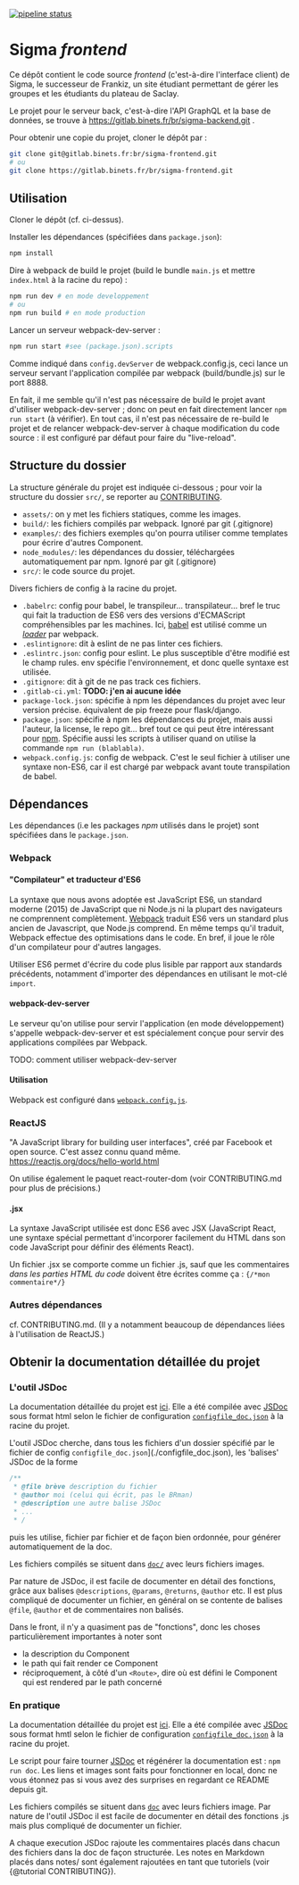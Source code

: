 [![pipeline status](https://gitlab.binets.fr/br/sigma-frontend/badges/master/pipeline.svg)](https://gitlab.binets.fr/br/sigma-frontend/commits/master)

Sigma _frontend_
===

Ce dépôt contient le code source _frontend_ (c'est-à-dire l'interface client) de Sigma, le successeur de Frankiz, un site étudiant permettant de gérer les groupes et les étudiants du plateau de Saclay.

Le projet pour le serveur back, c'est-à-dire l'API GraphQL et la base de données, se trouve à https://gitlab.binets.fr/br/sigma-backend.git .

Pour obtenir une copie du projet, cloner le dépôt par :
```bash
git clone git@gitlab.binets.fr:br/sigma-frontend.git
# ou
git clone https://gitlab.binets.fr/br/sigma-frontend.git
```

## Utilisation

Cloner le dépôt (cf. ci-dessus).

Installer les dépendances (spécifiées dans `package.json`):
```bash
npm install
```

Dire à webpack de build le projet (build le bundle `main.js` et mettre `index.html` à la racine du repo) :
```bash
npm run dev # en mode developpement 
# ou
npm run build # en mode production
```

Lancer un serveur webpack-dev-server :
```bash
npm run start #see (package.json).scripts
```
Comme indiqué dans `config.devServer` de webpack.config.js, ceci lance un serveur servant l'application compilée par webpack (build/bundle.js) sur le port 8888.

En fait, il me semble qu'il n'est pas nécessaire de build le projet avant d'utiliser webpack-dev-server ; donc on peut en fait directement lancer `npm run start` (à vérifier).
En tout cas, il n'est pas nécessaire de re-build le projet et de relancer webpack-dev-server à chaque modification du code source : il est configuré par défaut pour faire du "live-reload".


## Structure du dossier

La structure générale du projet est indiquée ci-dessous ; pour voir la structure du dossier `src/`, se reporter au [CONTRIBUTING](./CONTRIBUTING.md).

- `assets/`: on y met les fichiers statiques, comme les images.
- `build/`: les fichiers compilés par webpack. Ignoré par git (.gitignore)
- `examples/`: des fichiers exemples qu'on pourra utiliser comme templates pour écrire d'autres Component.
- `node_modules/`: les dépendances du dossier, téléchargées automatiquement par npm. Ignoré par git (.gitignore)
- `src/`: le code source du projet.

Divers fichiers de config à la racine du projet.
- `.babelrc`: config pour babel, le transpileur... transpilateur... bref le truc qui fait la traduction de ES6 vers des versions d'ECMAScript compréhensibles par les machines. Ici, [babel](https://www.npmjs.com/package/babel-loader) est utilisé comme un [*loader*](https://webpack.js.org/concepts/loaders/) par webpack.
- `.eslintignore`: dit à eslint de ne pas linter ces fichiers.
- `.eslintrc.json`: config pour eslint. Le plus susceptible d'être modifié est le champ rules. env spécifie l'environnement, et donc quelle syntaxe est utilisée.
- `.gitignore`: dit à git de ne pas track ces fichiers.
- `.gitlab-ci.yml`: **TODO: j'en ai aucune idée**
- `package-lock.json`: spécifie à npm les dépendances du projet avec leur version précise. équivalent de pip freeze pour flask/django.
- `package.json`: spécifie à npm les dépendances du projet, mais aussi l'auteur, la license, le repo git... bref tout ce qui peut être intéressant pour [npm](https://www.npmjs.com/package/shitpost). Spécifie aussi les scripts à utiliser quand on utilise la commande `npm run (blablabla)`.
- `webpack.config.js`: config de webpack. C'est le seul fichier à utiliser une syntaxe non-ES6, car il est chargé par webpack avant toute transpilation de babel.

## Dépendances

Les dépendances (i.e les packages *npm* utilisés dans le projet) sont spécifiées dans le `package.json`.

### Webpack

#### "Compilateur" et traducteur d'ES6
La syntaxe que nous avons adoptée est JavaScript ES6, un standard moderne (2015) de JavaScript que ni Node.js ni la plupart des navigateurs ne comprennent complètement. [Webpack](https://http://webpack.js.org/) traduit ES6 vers un standard plus ancien de Javascript, que Node.js comprend. En même temps qu'il traduit, Webpack effectue des optimisations dans le code. En bref, il joue le rôle d'un compilateur pour d'autres langages.

Utiliser ES6 permet d'écrire du code plus lisible par rapport aux standards précédents,  notamment d'importer des dépendances en utilisant le mot-clé `import`.

#### webpack-dev-server
Le serveur qu'on utilise pour servir l'application (en mode développement) s'appelle webpack-dev-server et est spécialement conçue pour servir des applications compilées par Webpack. 

TODO: comment utiliser webpack-dev-server

#### Utilisation
Webpack est configuré dans [`webpack.config.js`](../webpack.config.js). 

### ReactJS

"A JavaScript library for building user interfaces", créé par Facebook et open source. C'est assez connu quand même.
https://reactjs.org/docs/hello-world.html

On utilise également le paquet react-router-dom (voir CONTRIBUTING.md pour plus de précisions.)

#### .jsx
La syntaxe JavaScript utilisée est donc ES6 avec JSX (JavaScript React, une syntaxe spécial permettant d'incorporer facilement du HTML dans son code JavaScript pour définir des éléments React).

Un fichier .jsx se comporte comme un fichier .js, sauf que les commentaires *dans les parties HTML du code* doivent être écrites comme ça : `{/*mon commentaire*/}`

### Autres dépendances

cf. CONTRIBUTING.md. (Il y a notamment beaucoup de dépendances liées à l'utilisation de ReactJS.)



## Obtenir la documentation détaillée du projet

### L'outil JSDoc

La documentation détaillée du projet est [ici](./doc/index.html). Elle a été compilée avec [JSDoc](http://usejsdoc.org/index.html) sous format html selon le fichier de configuration [`configfile_doc.json`](./configfile_doc.json) à la racine du projet.

L'outil JSDoc cherche, dans tous les fichiers d'un dossier spécifié par le fichier de config `configfile_doc.json`](./configfile_doc.json), les 'balises' JSDoc de la forme
```javascript
/**
 * @file brève description du fichier
 * @author moi (celui qui écrit, pas le BRman)
 * @description une autre balise JSDoc
 * ...
 * /
```
puis les utilise, fichier par fichier et de façon bien ordonnée, pour générer automatiquement de la doc.

Les fichiers compilés se situent dans [`doc/`](./doc) avec leurs fichiers images. 

Par nature de JSDoc, il est facile de documenter en détail des fonctions, grâce aux balises `@descriptions`, `@params`, `@returns`, `@author` etc.
Il est plus compliqué de documenter un fichier, en général on se contente de balises `@file`, `@author` et de commentaires non balisés.

Dans le front, il n'y a quasiment pas de "fonctions", donc les choses particulièrement importantes à noter sont 
- la description du Component
- le path qui fait render ce Component
- réciproquement, à côté d'un ```<Route>```, dire où est défini le Component qui est rendered par le path concerné

### En pratique

La documentation détaillée du projet est [ici](index.html). Elle a été compilée avec [JSDoc](http://usejsdoc.org/index.html) sous format hmtl selon le fichier de configuration [`configfile_doc.json`](./configfile_doc.json) à la racine du projet.

Le script pour faire tourner [JSDoc](http://usejsdoc.org/index.html) et régénérer la documentation est : `npm run doc`. Les liens et images sont faits pour fonctionner en local, donc ne vous étonnez pas si vous avez des surprises en regardant ce README depuis git.

Les fichiers compilés se situent dans [`doc`](.) avec leurs fichiers image. Par nature de l'outil JSDoc il est facile de documenter en détail des fonctions .js mais plus compliqué de documenter un fichier.

A chaque execution JSDoc rajoute les commentaires placés dans chacun des fichiers dans la doc de façon structurée. Les notes en Markdown placés dans notes/ sont également rajoutées en tant que tutoriels (voir {@tutorial CONTRIBUTING}).
